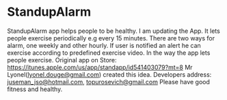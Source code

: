 # StandupAlarm
StandupAlarm app helps people to be healthy.
I am updating the App.
It lets people exercise periodically e.g every 15 minutes.
There are two ways for alarm, one weekly and other hourly.
If user is notified an alert he can exercise according to 
predefined exercise video.
In the way the app lets people exercise.
Original app on Store: https://itunes.apple.com/us/app/standapp/id541403079?mt=8
Mr Lyonel(lyonel.douge@gmail.com) created this idea.
Developers address: juseman_jso@hotmail.com, topurosevich@gmail.com
Please have good fitness and healthy.
